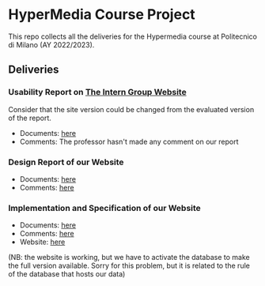 # HyperMedia Course Project

This repo collects all the deliveries for the Hypermedia course at Politecnico di Milano (AY 2022/2023).

## Deliveries

### Usability Report on [The Intern Group Website](https://www.theinterngroup.com/) 
Consider that the site version could be changed from the evaluated version of the report.

- Documents: [here](https://stefanofossati.github.io/hypermedia-website/documents/usabilty_report_intern_group_website/DiMarco%2CFossati%2CMaffi%2CRomanini-USABILITY_Report-10-07-2023.pdf)
- Comments: The professor hasn't made any comment on our report

### Design Report of our Website
- Documents: [here](https://stefanofossati.github.io/hypermedia-website/documents/design_report/DiMarco%2CFossati%2CMaffi%2CRomanini-DESIGN_Report-10-07-2023.pdf)
- Comments: [here](https://github.com/stefanofossati/hypermedia-website/blob/docs/documents/design_report/Readme.md)

### Implementation and Specification of our Website
- Documents: [here](https://stefanofossati.github.io/hypermedia-website/documents/implementation_specification/Website_Project-HyperTugo-10-07-2023.pdf)
- Comments: [here](https://github.com/stefanofossati/hypermedia-website/blob/docs/documents/implementation_specification/Readme.md)
- Website: [here](https://hypermedia-website.vercel.app/)

(NB: the website is working, but we have to activate the database to make the full version available. Sorry for this problem, but it is related to the rule of the database that hosts our data)
